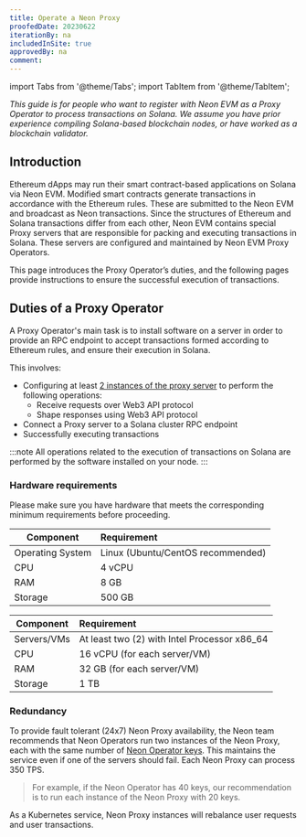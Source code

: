 ```yaml
---
title: Operate a Neon Proxy
proofedDate: 20230622
iterationBy: na
includedInSite: true
approvedBy: na
comment: 
---
```


import Tabs from '@theme/Tabs';
import TabItem from '@theme/TabItem';

*This guide is for people who want to register with Neon EVM as a Proxy Operator to process transactions on Solana. We assume you have prior experience compiling Solana-based blockchain nodes, or have worked as a blockchain validator.*

## Introduction
Ethereum dApps may run their smart contract-based applications on Solana via Neon EVM. Modified smart contracts generate transactions in accordance with the Ethereum rules. These are submitted to the Neon EVM and broadcast as Neon transactions. Since the structures of Ethereum and Solana transactions differ from each other, Neon EVM contains special Proxy servers that are responsible for packing and executing transactions in Solana. These servers are configured and maintained by Neon EVM Proxy Operators.

This page introduces the Proxy Operator’s duties, and the following pages provide instructions to ensure the successful execution of transactions.

## Duties of a Proxy Operator
A Proxy Operator's main task is to install software on a server in order to provide an RPC endpoint to accept transactions formed according to Ethereum rules, and ensure their execution in Solana. 

This involves:
 * Configuring at least [2 instances of the proxy server](#redundancy) to perform the following operations:
    * Receive requests over Web3 API protocol
    * Shape responses using Web3 API protocol
 * Connect a Proxy server to a Solana cluster RPC endpoint
 * Successfully executing transactions

:::note
All operations related to the execution of transactions on Solana are performed by the software installed on your node.
:::

### Hardware requirements

Please make sure you have hardware that meets the corresponding minimum requirements before proceeding.

<Tabs>
  <TabItem value="basic" label="Basic" default>

|Component|Requirement                           |
|-----|:-----------------------------------------|
|Operating System | Linux (Ubuntu/CentOS recommended) |
|CPU | 4 vCPU |
|RAM | 8 GB |
|Storage | 500 GB |
  </TabItem>
  <TabItem value="self-managed" label="Self-Managed">

|Component|Requirement                           |
|-----|:-----------------------------------------|
|Servers/VMs | At least two (2) with Intel Processor x86_64 |
|CPU | 16 vCPU (for each server/VM) |
|RAM | 32 GB (for each server/VM) |
|Storage | 1 TB |
  </TabItem>
</Tabs>

### Redundancy

To provide fault tolerant (24x7) Neon Proxy availability, the Neon team recommends that Neon Operators run two instances of the Neon Proxy, each with the same number of [Neon Operator keys](accounts#the-operator-key). This maintains the service even if one of the servers should fail. Each Neon Proxy can process 350 TPS. 

> For example, if the Neon Operator has 40 keys, our recommendation is to run each instance of the Neon Proxy with 20 keys. 

As a Kubernetes service, Neon Proxy instances will rebalance user requests and user transactions.